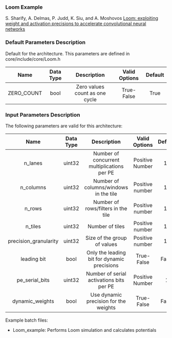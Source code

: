 ### Loom Example

S. Sharify, A. Delmas, P. Judd, K. Siu, and A. Moshovos
[Loom: exploiting weight and activation precisions to accelerate convolutional neural networks](https://dl.acm.org/citation.cfm?id=3196072)

### Default Parameters Description   

Default for the architecture. This parameters are defined in core/include/core/Loom.h

| Name | Data Type | Description | Valid Options | Default |
|:---:|:---:|:---:|:---:|:---:|
| ZERO_COUNT | bool | Zero values count as one cycle | True-False | True | 
   
### Input Parameters Description   

The following parameters are valid for this architecture:

| Name | Data Type | Description | Valid Options | Default |
|:---:|:---:|:---:|:---:|:---:|
| n_lanes | uint32 | Number of concurrent multiplications per PE | Positive Number | 16 |
| n_columns | uint32 | Number of columns/windows in the tile | Positive number | 16 |
| n_rows | uint32 | Number of rows/filters in the tile | Positive number | 16 |
| n_tiles | uint32 | Number of tiles | Positive number | 16 |
| precision_granularity | uint32 | Size of the group of values | Positive number | 16 |
| leading bit | bool | Only the leading bit for dynamic precisions | True-False | False |
| pe_serial_bits | uint32 | Number of serial activations bits per PE | Positive Number | 1 |
| dynamic_weights | bool | Use dynamic precision for the weights | True-False | False |

Example batch files:

*   Loom_example: Performs Loom simulation and calculates potentials 